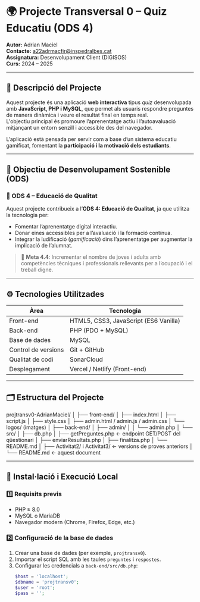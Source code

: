 # 🌍 Projecte Transversal 0 – Quiz Educatiu (ODS 4)

**Autor:** Adrian Maciel  
**Contacte:** [a22adrmacfir@inspedralbes.cat](mailto:a22adrmacfir@inspedralbes.cat)  
**Assignatura:** Desenvolupament Client (DIGISOS)  
**Curs:** 2024 – 2025  

---

## 🧩 Descripció del Projecte

Aquest projecte és una aplicació **web interactiva** tipus *quiz* desenvolupada amb **JavaScript, PHP i MySQL**, que permet als usuaris respondre preguntes de manera dinàmica i veure el resultat final en temps real.  
L'objectiu principal és promoure l’aprenentatge actiu i l’autoavaluació mitjançant un entorn senzill i accessible des del navegador.

L’aplicació està pensada per servir com a base d’un sistema educatiu gamificat, fomentant la **participació i la motivació dels estudiants**.

---

## 🎯 Objectiu de Desenvolupament Sostenible (ODS)

### 🏫 ODS 4 – Educació de Qualitat
Aquest projecte contribueix a l’**ODS 4: Educació de Qualitat**, ja que utilitza la tecnologia per:
- Fomentar l’aprenentatge digital interactiu.
- Donar eines accessibles per a l’avaluació i la formació contínua.
- Integrar la ludificació (*gamificació*) dins l’aprenentatge per augmentar la implicació de l’alumnat.

> 📘 **Meta 4.4**: Incrementar el nombre de joves i adults amb competències tècniques i professionals rellevants per a l’ocupació i el treball digne.

---

## ⚙️ Tecnologies Utilitzades

| Àrea | Tecnologia |
|------|-------------|
| Front-end | HTML5, CSS3, JavaScript (ES6 Vanilla) |
| Back-end | PHP (PDO + MySQL) |
| Base de dades | MySQL |
| Control de versions | Git + GitHub |
| Qualitat de codi | SonarCloud |
| Desplegament | Vercel / Netlify (Front-end) |

---

## 🗂️ Estructura del Projecte

projtransv0-AdrianMaciel/
│
├── front-end/
│ ├── index.html
│ ├── script.js
│ ├── style.css
│ ├── admin.html / admin.js / admin.css
│ └── logos/ (imatges)
│
├── back-end/
│ ├── admin/
│ │ └── admin.php
│ └── src/
│ ├── db.php
│ ├── getPreguntes.php ← endpoint GET/POST del qüestionari
│ ├── enviarResultats.php
│ ├── finalitza.php
│ └── README.md
│
├── Activitat2/ i Activitat3/ ← versions de proves anteriors
│
└── README.md ← aquest document


---

## 🚀 Instal·lació i Execució Local

### 1️⃣ Requisits previs
- PHP ≥ 8.0  
- MySQL o MariaDB  
- Navegador modern (Chrome, Firefox, Edge, etc.)

### 2️⃣ Configuració de la base de dades
1. Crear una base de dades (per exemple, `projtransv0`).
2. Importar el script SQL amb les taules `preguntes` i `respostes`.
3. Configurar les credencials a `back-end/src/db.php`:
   ```php
   $host = 'localhost';
   $dbname = 'projtransv0';
   $user = 'root';
   $pass = '';
